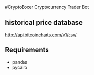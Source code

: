 
#CryptoBoxer 
Cryptocurrency Trader Bot

historical price database
----------------

http://api.bitcoincharts.com/v1/csv/


Requirements
---------------

* pandas
* pycairo
